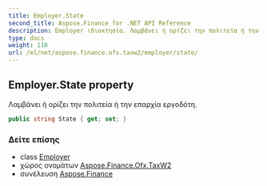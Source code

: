 ```yaml
---
title: Employer.State
second_title: Aspose.Finance for .NET API Reference
description: Employer ιδιοκτησία. Λαμβάνει ή ορίζει την πολιτεία ή την επαρχία εργοδότη.
type: docs
weight: 110
url: /el/net/aspose.finance.ofx.taxw2/employer/state/
---
```

## Employer.State property

Λαμβάνει ή ορίζει την πολιτεία ή την επαρχία εργοδότη.

```csharp
public string State { get; set; }
```

### Δείτε επίσης

* class [Employer](../)
* χώρος ονομάτων [Aspose.Finance.Ofx.TaxW2](../../employer/)
* συνέλευση [Aspose.Finance](../../../)


